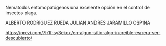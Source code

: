 Nematodos entomopatógenos una excelente opción en el control de insectos plaga.

ALBERTO RODRÍGUEZ RUEDA
JULIAN ANDRÉS JARAMILLO OSPINA

https://prezi.com/7h1f-sy3ekox/en-algun-sitio-algo-increible-espera-ser-descubierto/
